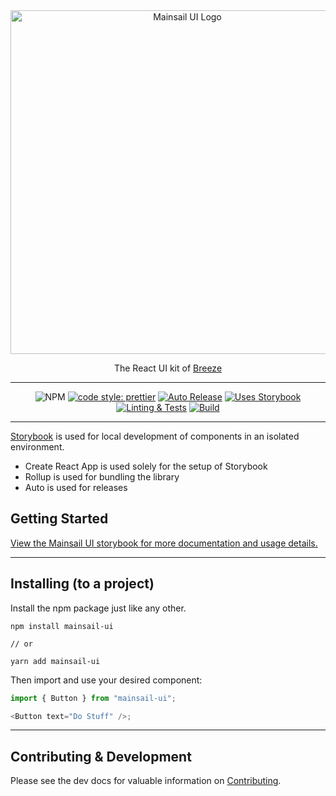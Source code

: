 <div align="center">
  <img
    src="src/assets/img/mainsail-ui.svg"
    alt="Mainsail UI Logo"
    width="550px"
    padding="40px"
  />
  <br />
  <p>The React UI kit of <a href="https://www.breezechms.com/">Breeze</a></p>
</div>

---

<div align="center">

![NPM](https://img.shields.io/npm/v/mainsail-ui?color=%23006fba)
[![code style: prettier](https://img.shields.io/badge/code_style-prettier-ff69b4.svg?style=flat-square)](https://github.com/prettier/prettier)
[![Auto Release](https://img.shields.io/badge/release-auto.svg?colorA=888888&colorB=9B065A&label=auto)](https://github.com/intuit/auto)
[![Uses Storybook](https://raw.githubusercontent.com/storybookjs/brand/master/badge/badge-storybook.svg)](https://storybook.js.org/)
[![Linting & Tests](https://github.com/BreezeChMS/mainsail-ui/actions/workflows/test.yml/badge.svg)](https://github.com/BreezeChMS/mainsail-ui/actions/workflows/test.yml)
[![Build](https://github.com/BreezeChMS/mainsail-ui/actions/workflows/mainsail-build.yml/badge.svg?event=push)](https://github.com/BreezeChMS/mainsail-ui/actions/workflows/mainsail-build.yml)
  
</div>

---

[Storybook](https://storybook.js.org/) is used for local development of components in an isolated environment.

-   Create React App is used solely for the setup of Storybook
-   Rollup is used for bundling the library
-   Auto is used for releases

## Getting Started

[View the Mainsail UI storybook for more documentation and usage details.](https://master--6000b9fe63cdbd0021082b92.chromatic.com/)

---

## Installing (to a project)

Install the npm package just like any other.

```
npm install mainsail-ui

// or

yarn add mainsail-ui
```

Then import and use your desired component:

```js
import { Button } from "mainsail-ui";

<Button text="Do Stuff" />;
```

---

## Contributing & Development

Please see the dev docs for valuable information on [Contributing](https://mainsail-ui.com/docs/development/getting-started).
